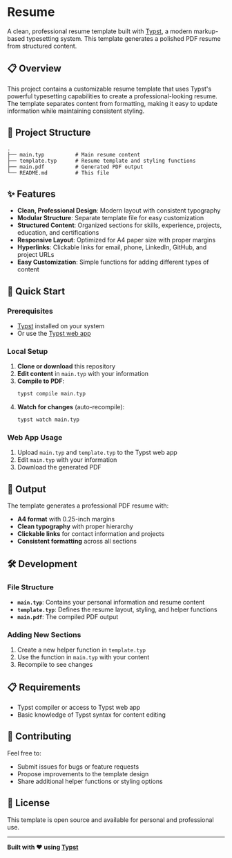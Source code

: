 # Resume

A clean, professional resume template built with [Typst](https://typst.app/), a modern markup-based typesetting system. This template generates a polished PDF resume from structured content.

## 📋 Overview

This project contains a customizable resume template that uses Typst's powerful typesetting capabilities to create a professional-looking resume. The template separates content from formatting, making it easy to update information while maintaining consistent styling.

## 📁 Project Structure

```
.
├── main.typ          # Main resume content
├── template.typ      # Resume template and styling functions
├── main.pdf          # Generated PDF output
└── README.md         # This file
```

## ✨ Features

- **Clean, Professional Design**: Modern layout with consistent typography
- **Modular Structure**: Separate template file for easy customization
- **Structured Content**: Organized sections for skills, experience, projects, education, and certifications
- **Responsive Layout**: Optimized for A4 paper size with proper margins
- **Hyperlinks**: Clickable links for email, phone, LinkedIn, GitHub, and project URLs
- **Easy Customization**: Simple functions for adding different types of content

## 🚀 Quick Start

### Prerequisites

- [Typst](https://typst.app/) installed on your system
- Or use the [Typst web app](https://typst.app/app)

### Local Setup

1. **Clone or download** this repository
2. **Edit content** in `main.typ` with your information
3. **Compile to PDF**:
   ```bash
   typst compile main.typ
   ```
4. **Watch for changes** (auto-recompile):
   ```bash
   typst watch main.typ
   ```

### Web App Usage

1. Upload `main.typ` and `template.typ` to the Typst web app
2. Edit `main.typ` with your information
3. Download the generated PDF

## 📄 Output

The template generates a professional PDF resume with:

- **A4 format** with 0.25-inch margins
- **Clean typography** with proper hierarchy
- **Clickable links** for contact information and projects
- **Consistent formatting** across all sections

## 🛠️ Development

### File Structure

- **`main.typ`**: Contains your personal information and resume content
- **`template.typ`**: Defines the resume layout, styling, and helper functions
- **`main.pdf`**: The compiled PDF output

### Adding New Sections

1. Create a new helper function in `template.typ`
2. Use the function in `main.typ` with your content
3. Recompile to see changes

## 📋 Requirements

- Typst compiler or access to Typst web app
- Basic knowledge of Typst syntax for content editing

## 🤝 Contributing

Feel free to:

- Submit issues for bugs or feature requests
- Propose improvements to the template design
- Share additional helper functions or styling options

## 📄 License

This template is open source and available for personal and professional use.

---

**Built with ❤️ using [Typst](https://typst.app/)**
